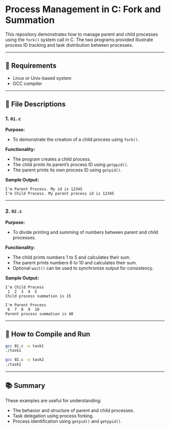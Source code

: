 # Process Management in C: Fork and Summation

This repository demonstrates how to manage parent and child processes using the `fork()` system call in C. The two programs provided illustrate process ID tracking and task distribution between processes.

---

## 🔧 Requirements
- Linux or Unix-based system
- GCC compiler

---

## 📁 File Descriptions

### 1. `01.c`
**Purpose:**
- To demonstrate the creation of a child process using `fork()`.

**Functionality:**
- The program creates a child process.
- The child prints its parent’s process ID using `getppid()`.
- The parent prints its own process ID using `getpid()`.

**Sample Output:**
```
I'm Parent Process. My id is 12345
I'm Child Process. My parent process id is 12345
```

---

### 2. `02.c`
**Purpose:**
- To divide printing and summing of numbers between parent and child processes.

**Functionality:**
- The child prints numbers 1 to 5 and calculates their sum.
- The parent prints numbers 6 to 10 and calculates their sum.
- Optional `wait()` can be used to synchronize output for consistency.

**Sample Output:**
```
I'm Child Process
 1  2  3  4  5 
Child process summation is 15

I'm Parent Process
 6  7  8  9  10 
Parent process summation is 40
```

---

## 🧪 How to Compile and Run
```sh
gcc 01.c -o task1
./task1

gcc 02.c -o task2
./task2
```

---

## 📚 Summary
These examples are useful for understanding:
- The behavior and structure of parent and child processes.
- Task delegation using process forking.
- Process identification using `getpid()` and `getppid()`.
